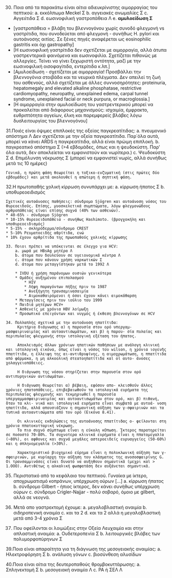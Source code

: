 30. Ποια από τα παρακάτω είναι αίτια αδιευκρίνιστης αιμορραγίας του πεπτικού: 
		a. εκκόλπωμα Meckel Σ
		b. αγγειακές ανωμαλίες Σ 
		c. Αγγειίτιδα Σ 
		d. εωσινοφιλική γαστροπάθεια Λ 
		e. __αμυλοείδωση Σ__

* [γαστροπάθεια = βλάβη του βλεννογόνου χωρίς συνοδό φλεγμονή vs γαστρίτιδα, που συνοδεύεται από φλεγμονή - συνήθως H. pylori και αυτοάνοσης αιτίας. Σε ξένες πηγές αναφέρεται ως eosinophilic gastritis και όχι gastropathy]
* [Η εωσινοφιλική γαστρίτιδα δεν σχετίζεται με αιμορραγία, αλλά άτυπα γαστρεντερικά φαινόμενα και εωσινοφιλία. Σχετίζεται πιθανώς με αλλεργίες. Τείνει να γίνει ξεχωριστή οντότητα, μαζί με την εωσινοφιλική οισοφαγίτιδα, εντερίτιδα κ.λπ.] 
* [Αμυλοείδωση - σχετίζεται με αιμορραγία! Προσβάλλει την βλεννογόνια στοιβάδα και τα νευρικά πλέγματα. Δεν απειλεί τη ζωή του ασθενούς, αλλά σχετίζεται με άλλες συννοσηρότητες: proteinuria, hepatomegaly and elevated alkaline phosphatase, restrictive cardiomyopathy, neuropathy, unexplained edema, carpal tunnel syndrome, unexplained facial or neck purpura, or macroglossia.]
* [Η αιμορραγία στην αμυλοείδωση του γαστρεντερικού μπορεί να προκαλείται από διάφορους μηχανισμούς: ισχαιμία, έμφρακτο, ευθριπτότητα αγγείων, έλκη και παρεμφερείς βλάβες λόγω δυσλειτουργίας του βλεννογόνου] 

31.Ποιές είναι όψιμες επιπλοκές της οξείας παγκρεατίτιδας: 
	a. πνευμονικό απόστημα Λ Δεν σχετίζεται με την οξεία παγκρεατίτιδα. Παρ΄όλα αυτά, μπορεί να κάνει ARDS η παγκρεατίτιδα, αλλά είναι πρώιμη επιπλοκή. 
	b. παγκρεατικό απόστημα Σ (>4 εβδομάδες, όπως και η ψευδοκύστη. Παρ' όλα αυτά, δεν αποκλείεται να εμφανιστούν και νωρίτερα.)
	c. Ψευδοκύστη Σ 
	d. Επιμόλυνση νέκρωσης Σ (μπορεί να εμφανιστεί νωρίς, αλλά συνήθως μετά τις 10 ημέρες)
	
	Γενικά, η πρώτη φάση θεωρείται η τοξικο-ενζυματική (στις πρώτες δύο εβδομάδες) και μετά ακολουθεί η απώτερη ή σηπτική φάση. 

32.Η πρωτοπαθής χολική κίρρωση συνυπάρχει με: 
	a. κίρρωση ήπατος Σ 
	b. υποθυρεοειδισμός 
	
	Σχετικές αυτοάνοσες παθήσεις: σύνδρομο Sjögren και αυτοάνοση νόσος του θυρεοειδούς. Επίσης, μυοσκελετικά συμπτώματα, λόγω φλεγμονώδους αρθροπάθειας είναι επίσης συχνά (40% των ασθενών). 
	* 40-65% - σύνδρομο Sjögren 
	* 10-15% θυρεοειδοπάθεια - συνήθως Hashimoto. (βρογχοκήλη και υποθυρεοειδισμός)
	* 5-15% - σκληρόδερμα/σύνδρομο CREST 
	* 5-10% Ρευματοειδής αθρίτιδα, ενώ 
	* 10% έχουν αρθρίτιδα της πρωοπαθούς χολικής κίρρωσης 

	33. Ποιοι πρέπει να υπόκεινται σε έλεγχο για HCV: 
		a. μωρά με HBsAg μητέρα Λ 
		b. άτομα που δουλεύουν σε υγειονομικά κέντρα Λ 
		c. άτομα που κάνουν χρήση ναρκωτικών Σ 
		d. άτομα που μεταγγίστηκαν μετά το 1992 Λ 
		
		* IVDU ή χρήση παράνομων ουσιών γενικότερα 
		* Ομάδες αυξημένου επιπολασμού 
			* HIV 
			* Λήψη παραγόντων πήξης πριν το 1987 
			* Ανεξήγητη τρανσαμινασαιμία 
			* Αιμοκαθαιρόμενοι ή όσοι έχουν κάνει αιμοκάθαρση 
		* Μεταγγίσεις πριν τον ιούλιο του 1999 
		* Παιδιά μητέρων HCV+ 
		* Ασθενείς με χρόνια HBV λοίμωξη 
		* Προσωπικό επειγόντων και νυγμός ή έκθεση βλεννογόνων σε HCV 

	34. Πολλαπλής σχετικά με την αυτοάνοση ηπατίτιδα:
		 Κριτήρια διάγνωσης α) η παρουσία στον ορό υπεργαμ- μασφαιριναιμίας καὶ αυτοαντισωμάτων, και β) η παρου- σία πυλαίας και περιπυλαίας φλεγμονής στην ιστολογική εξέταση του ήπατος. 
		 
		 Aποκλεισμός άλλων χρόνιων ηπατικών παθήσεων με ανάλογη κλινική και ιστολογική εικόνα, όπως είναι η νόσος του wilson, η χρόνια ιογενῆς ππατίτιδα, η έλλειψη της αι-αντιθρυψίνης, η αιμοχρωμάτωση, η ππατίτιδα από φάρμακα, η μη αλκοολική στεατοηπατίτιδα καὶ οἱ αυτο- άνοσες χολαγγειοπάθειες. 
		 
		 Η διάγνωση της νόσου στηρίζεται στην παρουσία στον ορό αντιπυρηνικών αντισωμάτων. 
		 
		 Η διάγνωση θεωρείται α) βέβαιη, εφόσον απο- κλεισθούν άλλες χρόνιες ηπατοπάθειες, επιβεβαιωθούν τα ιστολογικά ευρήματα της περιπυλαίας φλεγμονῆς και τεκμηριωθεί η παρουσία υπεργαμμασφαιριναιμίας και αυτοαντισωμάτων στον ορό, και β) πιθανή, ὅταν τα κλι- νικά και ιστολογικά ευρήματα εἶναι συμβατᾶ με αυτοά- νοση ηπατίτιδα, αλλά απουσιάζουν η σημαντική αύξηση των γ-σφαιρινών και τα τυπικά αυτοαντισώματα από τον ορό (Εικόνα 8.41).
		 
		 Οι κλινικές εκδηλώσεις της αυτοάνοσης ππατίτιδας ο- φείλονται στη χρόνια ππατοκυτταρική νέκρωση. 
		 Το πιο συχνό σύμπτωμα εἶναι η εύκολη κΟπωση. Ίκτερος παρατηρείται σε ποσοστό 70-80%. Τα συχνοτερα κλινικά ευρήματα εἶναι η ππατομεγαλία (~80%), οι αφθονες και συχνά μεγάλες αστεροειδείς ευρυαγγείες (50-60%) και η σπληνομεγαλία (>30%).
		 
		 Χαρακτηριστικό βιοχημικό εύρημα εἶναι η πολυκλωνική αύξηση των γ-σφαιρινών, με κυρίαρχη την αύξηση του κλάσματος της ανοσοσφαιρίνης G. Οι τρανσαμμινάσες είναι δυνατό να αυξηθουν σημαντικᾶ (μεχρι καὶ > 1.ΟΟΟ). Αντιθέτως η αλκαλική φωσφατάση δεν αυξάνεται σημαντικᾶ. 

35. Περιστατικό από το κεφάλαιο του πεπτικού. Γυναίκα με ίκτερο, αποχρωματισμό κοπράνων, υπέρχρωση ούρων [...] 
		a. κίρρωση ήπατος 
		b. σύνδρομο Gilbert - ήπιος ίκτερος, δεν κάνει συνήθως υπέρχρωση ούρων 
		c. σύνδρομο Crigler-Najjar - πολύ σοβαρό, όμοιο με gilbert, αλλά σε νεογνά. 

37.	Μετά απο γαστρεκτομή έχουμε: 
		a. μεγαλοβλαστική αναιμία 
		b. σιδηροπενική αναιμία
		c. και τα 2 
		d. και τα 2 αλλά η μεγαλοβλαστική μετά από 3-4 χρόνια Σ 

38. Που οφείλονται οι λοιμώξεις στην Οξεία Λευχαιμία και στην απλαστική αναιμία: 
		a. Ουδετεροπενία Σ 
		b. λειτουργικές βλάβες των πολυμορφοπύρηνων Σ 

39.Ποια είναι απαραίτητα για τη διάγνωση της μεσογειακής αναιμίας: 
		a. Ηλεκτροφόρηση Σ 
		b. ανάλυση γόνων
		c. βιοσύνθεση αλυσίδων

40.Ποια είναι αίτια της δευτεροπαθούς θρομβοκυττάρωσης: 
	a. Σπληνεκτομή Σ 
	b. μεσογειακή αναιμία Λ 
	c. ΡΑ ή ΣΕΛ Λ 
